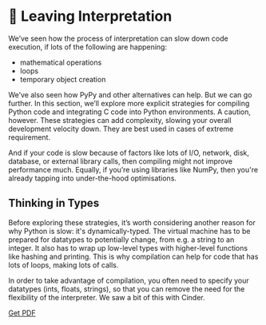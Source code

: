# 🏃 Leaving Interpretation

We’ve seen how the process of interpretation can slow down code execution, if lots of the following are happening:

- mathematical operations
- loops
- temporary object creation

We’ve also seen how PyPy and other alternatives can help. But we can go further. In this section, we’ll explore more explicit strategies for compiling Python code and integrating C code into Python environments. A caution, however. These strategies can add complexity, slowing your overall development velocity down. They are best used in cases of extreme requirement. 

And if your code is slow because of factors like lots of I/O, network, disk, database, or external library calls, then compiling might not improve performance much. Equally, if you’re using libraries like NumPy, then you're already tapping into under-the-hood optimisations. 

## Thinking in Types

Before exploring these strategies, it’s worth considering another reason for why Python is slow: it's dynamically-typed. The virtual machine has to be prepared for datatypes to potentially change, from e.g. a string to an integer. It also has to wrap up low-level types with higher-level functions like hashing and printing. This is why compilation can help for code that has lots of loops, making lots of calls. 

In order to take advantage of compilation, you often need to specify your datatypes (ints, floats, strings), so that you can remove the need for the flexibility of the interpreter. We saw a bit of this with Cinder. 




[Get PDF](https://makepythonfaster.gumroad.com/l/get)
